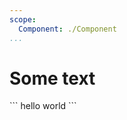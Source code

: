 ```yaml
---
scope:
  Component: ./Component
...
```


# Some text

<Component>
  ```
  hello world
  ```
</Component>
